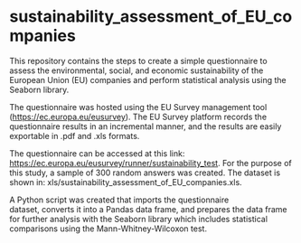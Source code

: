 # sustainability_assessment_of_EU_companies
This repository contains the steps to create a simple questionnaire to assess the environmental, social, and economic sustainability of the European Union (EU) companies and perform statistical analysis using the Seaborn library.

The questionnaire was hosted using the EU Survey management tool (https://ec.europa.eu/eusurvey). The EU Survey platform records the questionnaire results in an incremental manner, and the results are easily exportable in .pdf and .xls formats.

The questionnaire can be accessed at this link: https://ec.europa.eu/eusurvey/runner/sustainability_test. For the purpose of this study, a sample of 300 random answers was created. The dataset is shown in: xls/sustainability_assessment_of_EU_companies.xls.

A Python script was created that imports the questionnaire dataset, converts it into a Pandas data frame, and prepares the data frame for further analysis with the Seaborn library which includes statistical comparisons using the Mann-Whitney-Wilcoxon test. 

